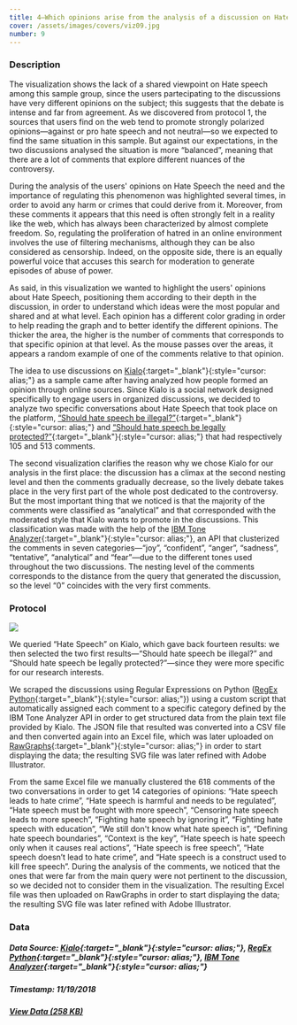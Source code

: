```yaml
---
title: 4—Which opinions arise from the analysis of a discussion on Hate Speech about Kialo?
cover: /assets/images/covers/viz09.jpg
number: 9
---
```


### Description 

The visualization shows the lack of a shared viewpoint on Hate speech among this sample group, since the users partecipating to the discussions have very different opinions on the subject; this suggests that the debate is intense and far from agreement. As we discovered from protocol 1, the sources that users find on the web tend to promote strongly polarized opinions—against or pro hate speech and not neutral—so we expected to find the same situation in this sample. But against our expectations, in the two discussions analysed the situation is more “balanced”, meaning that there are a lot of comments that explore different nuances of the controversy.

During the analysis of the users' opinions on Hate Speech the need and the importance of regulating this phenomenon was highlighted several times, in order to avoid any harm or crimes that could derive from it. Moreover, from these comments it appears that this need is often strongly felt in a reality like the web, which has always been characterized by almost complete freedom.
So, regulating the proliferation of hatred in an online environment involves the use of filtering mechanisms, although they can be also considered as censorship. Indeed, on the opposite side, there is an equally powerful voice that accuses this search for moderation to generate episodes of abuse of power.

As said, in this visualization we wanted to highlight the users' opinions about Hate Speech, positioning them according to their depth in the discussion, in order to understand which ideas were the most popular and shared and at what level.
Each opinion has a different color grading in order to help reading the graph and to better identify the different opinions. The thicker the area, the higher is the number of comments that corresponds to that specific opinion at that level. As the mouse passes over the areas, it appears a random example of one of the comments relative to that opinion.

The idea to use discussions on [Kialo](https://kialo.com){:target="_blank"}{:style="cursor: alias;"} as a sample came after having analyzed how people formed an opinion through online sources. Since Kialo is a social network designed specifically to engage users in organized discussions, we decided to analyze two specific conversations about Hate Speech that took place on the platform, [“Should hate speech be illegal?”](https://www.kialo.com/should-hate-speech-be-illegal-6148/6148.0=6148.1){:target="_blank"}{:style="cursor: alias;"} and [“Should hate speech be legally protected?”](https://www.kialo.com/should-hate-speech-be-legally-protected-10134/10134.0=10134.1/=10134.1){:target="_blank"}{:style="cursor: alias;"} that had respectively 105 and 513 comments.

The second visualization clarifies the reason why we chose Kialo for our analysis in the first place: the discussion has a climax at the second nesting level and then the comments gradually decrease, so the lively debate takes place in the very first part of the whole post dedicated to the controversy. But the most important thing that we noticed is that the majority of the comments were classified as “analytical” and that corresponded with the moderated style that Kialo wants to promote in the discussions. This classification was made with the help of the [IBM Tone Analyzer](https://www.ibm.com/watson/services/tone-analyzer/){:target="_blank"}{:style="cursor: alias;"}, an API that clusterized the comments in seven categories—“joy”, “confident”, “anger”, “sadness”, “tentative”, “analytical” and “fear”—due to the different tones used throughout the two discussions. The nesting level of the comments corresponds to the distance from the query that generated the discussion, so the level “0” coincides with the very first comments. 


### Protocol
<img src="{{ '/assets/images/protocols/protocol-09.png' | relative_path }}">

We queried “Hate Speech” on Kialo, which gave back fourteen results: we then selected the two first results—“Should hate speech be illegal?” and “Should hate speech be legally protected?”—since they were more specific for our research interests.

We scraped the discussions using Regular Expressions on Python ([RegEx Python](https://github.com/drivinward/Kialo-Parser){:target="_blank"}{:style="cursor: alias;"}) using a custom script that automatically assigned each comment to a specific category defined by the IBM Tone Analyzer API  in order to get structured data from the plain text file provided by Kialo. The JSON file that resulted was converted into a CSV file and then converted again into an Excel file, which was later uploaded on [RawGraphs](https://rawgraphs.io/){:target="_blank"}{:style="cursor: alias;"} in order to start displaying the data; the resulting SVG file was later refined with Adobe Illustrator.

From the same Excel file we manually clustered the 618 comments of the two conversations in order to get 14 categories of opinions: “Hate speech leads to hate crime”, “Hate speech is harmful and needs to be regulated”, “Hate speech must be fought with more speech”, “Censoring hate speech leads to more speech”, “Fighting hate speech by ignoring it”, “Fighting hate speech with education”, “We still don't know what hate speech is”, “Defining hate speech boundaries”, “Context is the key”, “Hate speech is hate speech only when it causes real actions”, “Hate speech is free speech”, “Hate speech doesn’t lead to hate crime”, and “Hate speech is a construct used to kill free speech”. During the analysis of the comments, we noticed that the ones that were far from the main query were not pertinent to the discussion, so we decided not to consider them in the visualization. The resulting Excel file was then uploaded on RawGraphs in order to start displaying the data; the resulting SVG file was later refined with Adobe Illustrator.


### Data
##### Data Source: [Kialo](https://kialo.com){:target="_blank"}{:style="cursor: alias;"}, [RegEx Python](https://github.com/drivinward/Kialo-Parser){:target="_blank"}{:style="cursor: alias;"}, [IBM Tone Analyzer](https://www.ibm.com/watson/services/tone-analyzer/){:target="_blank"}{:style="cursor: alias;"}
##### Timestamp: 11/19/2018
##### [View Data (258 KB)](http://densitydesign.org/)